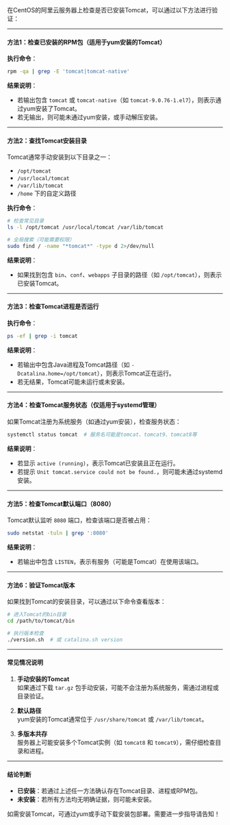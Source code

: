 在CentOS的阿里云服务器上检查是否已安装Tomcat，可以通过以下方法进行验证：

---

#### 方法1：检查已安装的RPM包（适用于yum安装的Tomcat）
**执行命令**：
```bash
rpm -qa | grep -E 'tomcat|tomcat-native'
```

**结果说明**：
- 若输出包含 `tomcat` 或 `tomcat-native`（如 `tomcat-9.0.76-1.el7`），则表示通过yum安装了Tomcat。
- 若无输出，则可能未通过yum安装，或手动解压安装。

---

#### 方法2：查找Tomcat安装目录
Tomcat通常手动安装到以下目录之一：
- `/opt/tomcat`
- `/usr/local/tomcat`
- `/var/lib/tomcat`
- `/home` 下的自定义路径

**执行命令**：
```bash
# 检查常见目录
ls -l /opt/tomcat /usr/local/tomcat /var/lib/tomcat

# 全局搜索（可能需要权限）
sudo find / -name "*tomcat*" -type d 2>/dev/null
```

**结果说明**：
- 如果找到包含 `bin`、`conf`、`webapps` 子目录的路径（如 `/opt/tomcat`），则表示已安装Tomcat。

---

#### 方法3：检查Tomcat进程是否运行
**执行命令**：
```bash
ps -ef | grep -i tomcat
```

**结果说明**：
- 若输出中包含Java进程及Tomcat路径（如 `-Dcatalina.home=/opt/tomcat`），则表示Tomcat正在运行。
- 若无结果，Tomcat可能未运行或未安装。

---

#### 方法4：检查Tomcat服务状态（仅适用于systemd管理）
如果Tomcat注册为系统服务（如通过yum安装），检查服务状态：
```bash
systemctl status tomcat  # 服务名可能是tomcat、tomcat9、tomcat8等
```

**结果说明**：
- 若显示 `active (running)`，表示Tomcat已安装且正在运行。
- 若提示 `Unit tomcat.service could not be found.`，则可能未通过systemd安装。

---

#### 方法5：检查Tomcat默认端口（8080）
Tomcat默认监听 `8080` 端口，检查该端口是否被占用：
```bash
sudo netstat -tuln | grep ':8080'
```

**结果说明**：
- 若输出中包含 `LISTEN`，表示有服务（可能是Tomcat）在使用该端口。

---

#### 方法6：验证Tomcat版本
如果找到Tomcat的安装目录，可以通过以下命令查看版本：
```bash
# 进入Tomcat的bin目录
cd /path/to/tomcat/bin

# 执行版本检查
./version.sh  # 或 catalina.sh version
```

---

#### 常见情况说明
1. **手动安装的Tomcat**  
   如果通过下载 `tar.gz` 包手动安装，可能不会注册为系统服务，需通过进程或目录验证。

2. **默认路径**  
   yum安装的Tomcat通常位于 `/usr/share/tomcat` 或 `/var/lib/tomcat`。

3. **多版本共存**  
   服务器上可能安装多个Tomcat实例（如 `tomcat8` 和 `tomcat9`），需仔细检查目录和进程。

---

#### 结论判断
- **已安装**：若通过上述任一方法确认存在Tomcat目录、进程或RPM包。
- **未安装**：若所有方法均无明确证据，则可能未安装。

如需安装Tomcat，可通过yum或手动下载安装包部署。需要进一步指导请告知！